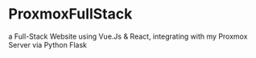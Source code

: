 # ProxmoxFullStack
a Full-Stack Website using Vue.Js &amp; React, integrating with my Proxmox Server via Python Flask
